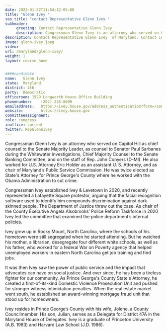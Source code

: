 ```yaml
---
date: 2023-01-22T11:54:12-05:00
title: "Glenn Ivey "
seo_title: "contact Representative Glenn Ivey "
subheader:
     greeting: Contact Representative Glenn Ivey  
     description: Congressman Glenn Ivey is an attorney who served on Capitol Hill as chief counsel to the Senate Majority Leader, as counsel to Senator Paul Sarbanes during the Whitewater investigations, Chief Majority Counsel to the Senate Banking Committee, and on the staff of Rep. John Conyers
description: Contact Representative Glenn Ivey  of Maryland. Contact information for Glenn Ivey  includes email address, phone number, and mailing address.
image: glenn-ivey.jpeg
video: 
url: /maryland/glenn-ivey/
weight: 1
layout: course_home


####candidate
name:	Glenn Ivey 
state:	Maryland
district: 4th
party:	Democratic
officeroom:	1529 Longworth House Office Building
phonenumber:	(202) 225-8699
emailaddress:	https://ivey.house.gov/address_authentication?form=/contact
website:		https://ivey.house.gov
committeeassignment: 
role: congress
inoffice: current
twitter: RepGlennIvey
---
```


Congressman Glenn Ivey is an attorney who served on Capitol Hill as chief counsel to the Senate Majority Leader, as counsel to Senator Paul Sarbanes during the Whitewater investigations, Chief Majority Counsel to the Senate Banking Committee, and on the staff of Rep. John Conyers (D-MI).  He also worked for U.S. Attorney Eric Holder as an assistant U. S. Attorney, and as chair of Maryland’s Public Service Commission. He was twice elected as State's Attorney for Prince George's County where he worked with the Obama Administration to cut crime.

Congressman Ivey established Ivey & Levetown in 2020, and recently represented a Lafayette Square protestor, arguing that the facial recognition software used to identify him compounds discrimination against dark-skinned people. The Department of Justice threw out the case. As chair of the County Executive Angela Alsobrooks’ Police Reform Taskforce in 2020 Ivey led the committee that examined the police department’s internal policies.

Ivey grew up in Rocky Mount, North Carolina, where the schools of his hometown were still segregated when he started attending. But he watched his mother, a librarian, desegregate four different white schools, as well as his father, who worked for a federal War on Poverty agency that helped unemployed workers in eastern North Carolina get job training and find jobs.

It was then Ivey saw the power of public service and the impact that advocates can have on social justice. And ever since, he has been a tireless fighter for our community. As Prince George's County State's Attorney, he created a first-of-its-kind Domestic Violence Prosecution Unit and pushed for stronger witness intimidation penalties. When the real estate market went south, he established an award-winning mortgage fraud unit that stood up for homeowners.

Ivey resides in Prince George’s County with his wife, Jolene, a County Councilmember. His son, Julian, serves as a Delegate for District 47A in the Maryland House of Delegates. Ivey is a graduate of Princeton University (A.B. 1983) and Harvard Law School (J.D. 1986).

